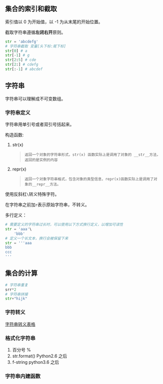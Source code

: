 ## 集合的索引和截取

索引值以 0 为开始值，以 -1 为从末尾的开始位置。

截取字符串遵循**左闭右开**原则。

```python
str = 'abcdefg'
# 字符串截取 变量[头下标:尾下标]
str[0] # a
str[-1] # g
str[2:5] # cde
str[2:] # cdefg
str[:-1] # abcdef
```

## 字符串

字符串可以理解成不可变数组。

### 字符串定义

字符串用单引号或者双引号括起来。

构造函数:

1. str(x)

   > `返回一个对象的字符串形式，str(x) 函数实际上是调用了对象的 __str__方法，返回的是实例的内容`

2. repr(x)

   > `返回一个对象字符串格式，包含对象的类型信息，repr(x)函数实际上是调用了对象的__repr__方法。`

使用反斜杠`\`转义特殊字符。

在字符串之前加`r`表示原始字符串，不转义。

多行定义：

```python
# 需要定义的字符串过长时，可以使用以下方式换行定义，以增加可读性
str = 'aaa'\
	'bbb'
# 定义一个长文本，换行会被保留下来
str = '''aaa
bbb
ccc
'''
```

## 集合的计算

```python
# 字符串重复
srr*2
# 字符串拼接
str+"hijk"
```

### 字符转义

[字符串转义表格](https://www.runoob.com/python3/python3-string.html)

### 格式化字符串

1. 百分号 %
2. str.format()  Python2.6 之后
3. f-string    python3.6 之后

### 字符串内建函数


